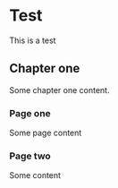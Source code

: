 # Test
This is a test

## Chapter one
Some chapter one content.

### Page one
Some page content

### Page two

Some content
